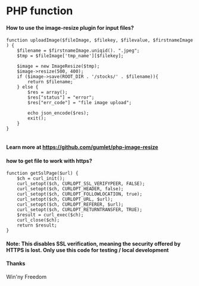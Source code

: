 # PHP function

#### How to use the image-resize plugin for input files?

```
function uploadImage($fileImage, $filekey, $filevalue, $firstnameImage ) {
    $filename = $firstnameImage.uniqid(). ".jpeg";
    $tmp = $fileImage['tmp_name'][$filekey];

    $image = new ImageResize($tmp);
    $image->resize(500, 400);
    if ($image->save(ROOT_DIR . '/stocks/' . $filename)){
        return $filename;
    } else {
        $res = array();
        $res["status"] = "error";
        $res["err_code"] = "file image upload";

        echo json_encode($res);
        exit();
    }
}


``` 
#### Learn more at https://github.com/gumlet/php-image-resize

#### how to get file to work with https?

``` 
function getSslPage($url) {
    $ch = curl_init();
    curl_setopt($ch, CURLOPT_SSL_VERIFYPEER, FALSE);
    curl_setopt($ch, CURLOPT_HEADER, false);
    curl_setopt($ch, CURLOPT_FOLLOWLOCATION, true);
    curl_setopt($ch, CURLOPT_URL, $url);
    curl_setopt($ch, CURLOPT_REFERER, $url);
    curl_setopt($ch, CURLOPT_RETURNTRANSFER, TRUE);
    $result = curl_exec($ch);
    curl_close($ch);
    return $result;
}
``` 
#### Note: This disables SSL verification, meaning the security offered by HTTPS is lost. Only use this code for testing / local development

#### Thanks

Win'ny Freedom
